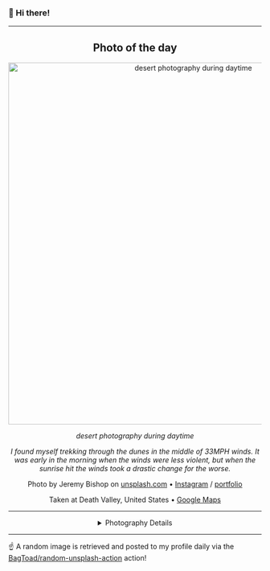 ### 👋 Hi there!

----
<div align="center">

## Photo of the day
  
  <a href="https://unsplash.com/photos/desert-photography-during-daytime-2e3hgvDnCpM"><img width="720" src="https://images.unsplash.com/photo-1541789094913-f3809a8f3ba5?crop=entropy&cs=tinysrgb&fit=max&fm=jpg&ixid=M3w1NTI0NDl8MHwxfHJhbmRvbXx8fHx8fHx8fDE3MTE0MzI4MzB8&ixlib=rb-4.0.3&q=80&w=1080" alt="desert photography during daytime"></a>
  
  <em>desert photography during daytime</em>
  
  <em>I found myself trekking through the dunes in the middle of 33MPH winds. It was early in the morning when the winds were less violent, but when the sunrise hit the winds took a drastic change for the worse.</em>

  Photo by Jeremy Bishop on [unsplash.com](https://unsplash.com/) • [Instagram](https://instagram.com/stillbish) / [portfolio](https://www.jeremybishopphotography.com)
  
  Taken at Death Valley, United States • [Google Maps](https://www.google.com/maps/search/?api=1&query=36.5322649,-116.9325408)
  
  ---
  
<details>
<summary>Photography Details</summary>
  
| Parameter     | Value |
| ------------- | ----- |
| Camera Model  | ILCE-7RM3 |
| Exposure Time | 1/1000 |
| Aperture      | 4.0 |
| Focal Length  | 50.0 |
| ISO           | 160 |
| Location      | Death Valley, United States (United States) |
| Coordinates   | Latitude 36.5322649, Longitude -116.9325408 |

### Map

```geojson
        {
            "type": "FeatureCollection",
            "features": [
                {
                    "type": "Feature",
                    "properties": {},
                    "geometry": {
                        "coordinates": [
                            -116.9325408,
                            36.5322649
                        ],
                        "type": "Point"
                    },
                    "id": 1
                },
                {
                    "type": "Feature",
                    "properties": {},
                    "geometry": {
                        "coordinates": [
                            [
                                -116.6325408,
                                36.8322649
                            ],
                            [
                                -116.6325408,
                                36.232264900000004
                            ],
                            [
                                -117.2325408,
                                36.232264900000004
                            ],
                            [
                                -117.2325408,
                                36.8322649
                            ],
                            [
                                -116.6325408,
                                36.8322649
                            ]
                        ],
                        "type": "LineString"
                    }
                }
            ]
        }
```

</details>

</div>

----

☝️ A random image is retrieved and posted to my profile daily via the [BagToad/random-unsplash-action](https://github.com/BagToad/random-unsplash-action) action!

